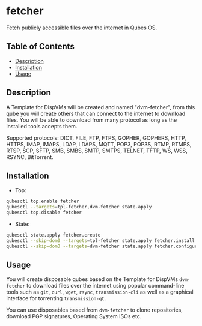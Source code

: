 # fetcher

Fetch publicly accessible files over the internet in Qubes OS.

## Table of Contents

* [Description](#description)
* [Installation](#installation)
* [Usage](#usage)

## Description

A Template for DispVMs will be created and named "dvm-fetcher", from this qube
you will create others that can connect to the internet to download files. You
will be able to download from many protocol as long as the installed tools
accepts them.

Supported protocols: DICT, FILE, FTP, FTPS, GOPHER, GOPHERS, HTTP, HTTPS,
 IMAP, IMAPS, LDAP, LDAPS, MQTT, POP3, POP3S, RTMP, RTMPS, RTSP, SCP, SFTP,
 SMB, SMBS, SMTP, SMTPS, TELNET, TFTP, WS, WSS, RSYNC, BitTorrent.

## Installation

- Top:
```sh
qubesctl top.enable fetcher
qubesctl --targets=tpl-fetcher,dvm-fetcher state.apply
qubesctl top.disable fetcher
```

- State:
<!-- pkg:begin:post-install -->
```sh
qubesctl state.apply fetcher.create
qubesctl --skip-dom0 --targets=tpl-fetcher state.apply fetcher.install
qubesctl --skip-dom0 --targets=dvm-fetcher state.apply fetcher.configure-dvm
```
<!-- pkg:end:post-install -->

## Usage

You will create disposable qubes based on the Template for DispVMs
`dvm-fetcher` to download files over the internet using popular command-line
tools such as `git`, `curl`, `wget`, `rsync`, `transmission-cli` as well as a
graphical interface for torrenting `transmission-qt`.

You can use disposables based from `dvm-fetcher` to clone repositories,
download PGP signatures, Operating System ISOs etc.
